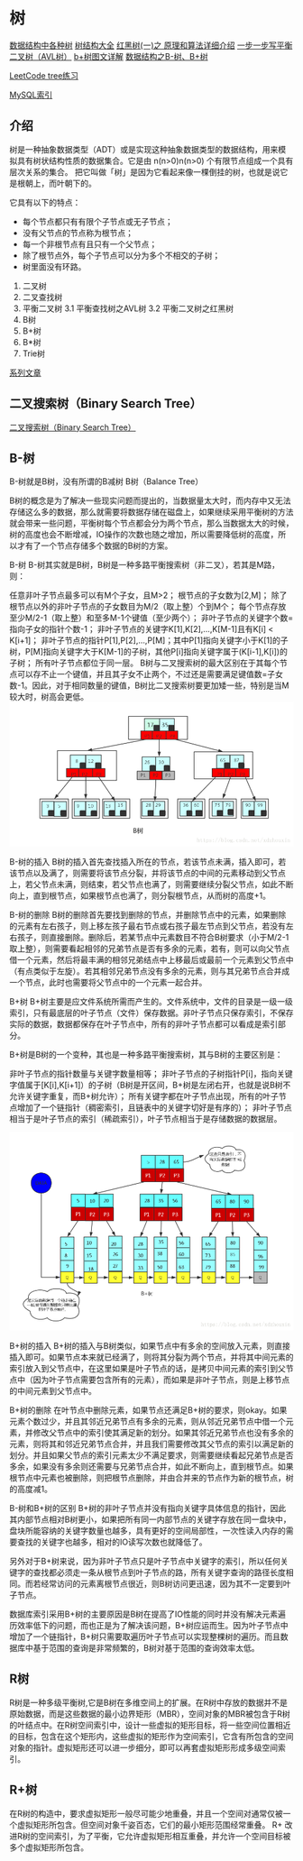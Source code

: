 <!--
 * @Author: tangdaoyong
 * @Date: 2021-02-19 11:20:02
 * @LastEditors: matiastang
 * @LastEditTime: 2021-12-13 14:39:20
 * @Description: 树
-->
# 树

[数据结构中各种树](https://www.cnblogs.com/maybe2030/p/4732377.html)
[树结构大全](https://blog.csdn.net/qq_34719188/article/details/83927460)
[红黑树(一)之 原理和算法详细介绍](https://www.cnblogs.com/skywang12345/p/3245399.html)
[一步一步写平衡二叉树（AVL树）](http://www.cppblog.com/cxiaojia/archive/2012/08/20/187776.html)
[b+树图文详解](https://blog.csdn.net/qq_26222859/article/details/80631121)
[数据结构之B-树、B+树](https://blog.csdn.net/xdzhouxin/article/details/80015424)

[LeetCode tree练习](https://leetcode-cn.com/tag/tree/)

[MySQL索引](https://blog.csdn.net/qq_35841637/article/details/109956096)

## 介绍

树是一种抽象数据类型（ADT）或是实现这种抽象数据类型的数据结构，用来模拟具有树状结构性质的数据集合。它是由 n(n>0)n(n>0) 个有限节点组成一个具有层次关系的集合。
把它叫做「树」是因为它看起来像一棵倒挂的树，也就是说它是根朝上，而叶朝下的。

它具有以下的特点：

* 每个节点都只有有限个子节点或无子节点；
* 没有父节点的节点称为根节点；
* 每一个非根节点有且只有一个父节点；
* 除了根节点外，每个子节点可以分为多个不相交的子树；
* 树里面没有环路。

1. 二叉树
2. 二叉查找树
3. 平衡二叉树
3.1 平衡查找树之AVL树
3.2 平衡二叉树之红黑树
4. B树
5. B+树
6. B*树
7. Trie树

[系列文章](https://www.jianshu.com/u/8bcd823f7b49)

## 二叉搜索树（Binary Search Tree）

[二叉搜索树（Binary Search Tree）](https://www.jianshu.com/p/ff4b93b088eb)

## B-树

B-树就是B树，没有所谓的B减树
B树（Balance Tree）

B树的概念是为了解决一些现实问题而提出的，当数据量太大时，而内存中又无法存储这么多的数据，那么就需要将数据存储在磁盘上，如果继续采用平衡树的方法就会带来一些问题，平衡树每个节点都会分为两个节点，那么当数据太大的时候，树的高度也会不断增减，IO操作的次数也随之增加，所以需要降低树的高度，所以才有了一个节点存储多个数据的B树的方案。

B-树
B-树其实就是B树，B树是一种多路平衡搜索树（非二叉），若其是M路，则：

任意非叶子节点最多可以有M个子女，且M>2；
根节点的子女数为[2,M]；
除了根节点以外的非叶子节点的子女数目为M/2（取上整）个到M个；
每个节点存放至少M/2-1（取上整）和至多M-1个键值（至少两个）；
非叶子节点的关键字个数=指向子女的指针个数-1；
非叶子节点的关键字K[1],K[2],…,K[M-1]且有K[i] < K[i+1]；
非叶子节点的指针P[1],P[2],…,P[M]；其中P[1]指向关键字小于K[1]的子树，P[M]指向关键字大于K[M-1]的子树，其他P[i]指向关键字属于(K[i-1],K[i])的子树；
所有叶子节点都位于同一层。
B树与二叉搜索树的最大区别在于其每个节点可以存不止一个键值，并且其子女不止两个，不过还是需要满足键值数=子女数-1。因此，对于相同数量的键值，B树比二叉搜索树要更加矮一些，特别是当M较大时，树高会更低。
![B树](./imgs/B树.png)

B-树的插入
B树的插入首先查找插入所在的节点，若该节点未满，插入即可，若该节点以及满了，则需要将该节点分裂，并将该节点的中间的元素移动到父节点上，若父节点未满，则结束，若父节点也满了，则需要继续分裂父节点，如此不断向上，直到根节点，如果根节点也满了，则分裂根节点，从而树的高度+1。

B-树的删除
B树的删除首先要找到删除的节点，并删除节点中的元素，如果删除的元素有左右孩子，则上移左孩子最右节点或右孩子最左节点到父节点，若没有左右孩子，则直接删除。删除后，若某节点中元素数目不符合B树要求（小于M/2-1取上整），则需要看起相邻的兄弟节点是否有多余的元素，若有，则可以向父节点借一个元素，然后将最丰满的相邻兄弟结点中上移最后或最前一个元素到父节点中（有点类似于左旋）。若其相邻兄弟节点没有多余的元素，则与其兄弟节点合并成一个节点，此时也需要将父节点中的一个元素一起合并。

B+树
B+树主要是应文件系统所需而产生的。文件系统中，文件的目录是一级一级索引，只有最底层的叶子节点（文件）保存数据。非叶子节点只保存索引，不保存实际的数据，数据都保存在叶子节点中，所有的非叶子节点都可以看成是索引部分。

B+树是B树的一个变种，其也是一种多路平衡搜索树，其与B树的主要区别是：

非叶子节点的指针数量与关键字数量相等；
非叶子节点的子树指针P[i]，指向关键字值属于[K[i],K[i+1]）的子树（B树是开区间，B+树是左闭右开，也就是说B树不允许关键字重复，而B+树允许）；
所有关键字都在叶子节点出现，所有的叶子节点增加了一个链指针（稠密索引，且链表中的关键字切好是有序的）；
非叶子节点相当于是叶子节点的索引（稀疏索引），叶子节点相当于是存储数据的数据层。

![B+树](./imgs/B+树.png)

B+树的插入
B+树的插入与B树类似，如果节点中有多余的空间放入元素，则直接插入即可。如果节点本来就已经满了，则将其分裂为两个节点，并将其中间元素的索引放入到父节点中，在这里如果是叶子节点的话，是拷贝中间元素的索引到父节点中（因为叶子节点需要包含所有的元素），而如果是非叶子节点，则是上移节点的中间元素到父节点中。

B+树的删除
在叶节点中删除元素，如果节点还满足B+树的要求，则okay。如果元素个数过少，并且其邻近兄弟节点有多余的元素，则从邻近兄弟节点中借一个元素，并修改父节点中的索引使其满足新的划分。如果其邻近兄弟节点也没有多余的元素，则将其和邻近兄弟节点合并，并且我们需要修改其父节点的索引以满足新的划分。并且如果父节点的索引元素太少不满足要求，则需要继续看起兄弟节点是否多余，如果没有多余则还需要与兄弟节点合并，如此不断向上，直到根节点。如果根节点中元素也被删除，则把根节点删除，并由合并来的节点作为新的根节点，树的高度减1。

B-树和B+树的区别
B+树的非叶子节点并没有指向关键字具体信息的指针，因此其内部节点相对B树更小，如果把所有同一内部节点的关键字存放在同一盘块中，盘块所能容纳的关键字数量也越多，具有更好的空间局部性，一次性读入内存的需要查找的关键字也越多，相对的IO读写次数也就降低了。

另外对于B+树来说，因为非叶子节点只是叶子节点中关键字的索引，所以任何关键字的查找都必须走一条从根节点到叶子节点的路，所有关键字查询的路径长度相同。而若经常访问的元素离根节点很近，则B树访问更迅速，因为其不一定要到叶子节点。

数据库索引采用B+树的主要原因是B树在提高了IO性能的同时并没有解决元素遍历效率低下的问题，而也正是为了解决该问题，B+树应运而生。因为叶子节点中增加了一个链指针，B+树只需要取遍历叶子节点可以实现整棵树的遍历。而且数据库中基于范围的查询是非常频繁的，B树对基于范围的查询效率太低。

## R树

R树是一种多级平衡树,它是B树在多维空间上的扩展。在R树中存放的数据并不是原始数据，而是这些数据的最小边界矩形（MBR），空间对象的MBR被包含于R树的叶结点中。在R树空间索引中，设计一些虚拟的矩形目标，将一些空间位置相近的目标，包含在这个矩形内，这些虚拟的矩形作为空间索引，它含有所包含的空间对象的指针。虚拟矩形还可以进一步细分，即可以再套虚拟矩形形成多级空间索引。

## R+树

在R树的构造中，要求虚拟矩形一般尽可能少地重叠，并且一个空间对通常仅被一个虚拟矩形所包含。但空间对象千姿百态，它们的最小矩形范围经常重叠。 R+ 改进R树的空间索引，为了平衡，它允许虚拟矩形相互重叠，并允许一个空间目标被多个虚拟矩形所包含。